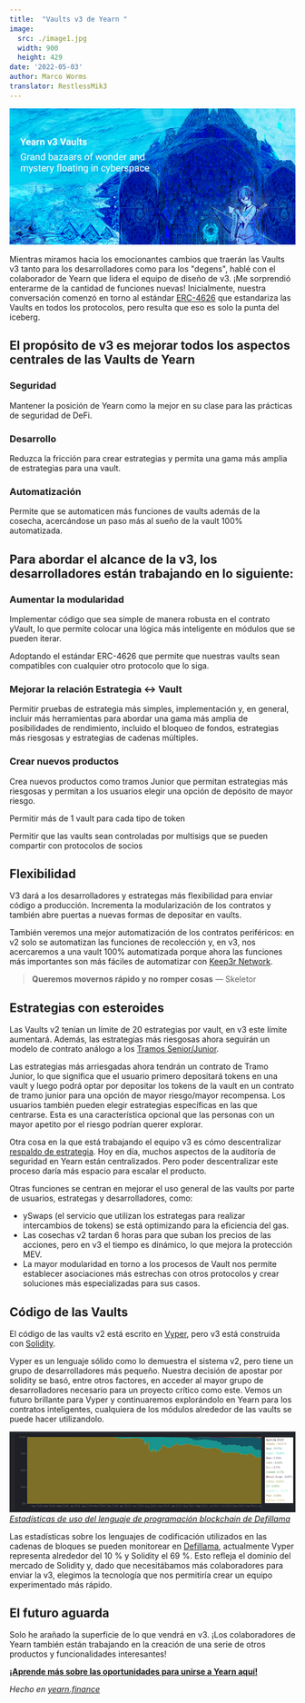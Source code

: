 ```yaml
---
title:  "Vaults v3 de Yearn "
image:
  src: ./image1.jpg
  width: 900
  height: 429
date: '2022-05-03'
author: Marco Worms
translator: RestlessMik3
---
```


![](./image1.jpg?w=900&h=429)

Mientras miramos hacia los emocionantes cambios que traerán las Vaults v3 tanto para los desarrolladores como para los "degens", hablé con el colaborador de Yearn que lidera el equipo de diseño de v3. ¡Me sorprendió enterarme de la cantidad de funciones nuevas! Inicialmente, nuestra conversación comenzó en torno al estándar [ERC-4626](https://twitter.com/iearnfinance/status/1511444220850184197) que estandariza las Vaults en todos los protocolos, pero resulta que eso es solo la punta del iceberg.

## El propósito de v3 es mejorar todos los aspectos centrales de las Vaults de Yearn 

### Seguridad

Mantener la posición de Yearn como la mejor en su clase para las prácticas de seguridad de DeFi.

### Desarrollo

Reduzca la fricción para crear estrategias y permita una gama más amplia de estrategias para una vault.

### Automatización

Permite que se automaticen más funciones de vaults además de la cosecha, acercándose un paso más al sueño de la vault 100% automatizada.

## Para abordar el alcance de la v3, los desarrolladores están trabajando en lo siguiente:

### Aumentar la modularidad

Implementar código que sea simple de manera robusta en el contrato yVault, lo que permite colocar una lógica más inteligente en módulos que se pueden iterar.

Adoptando el estándar ERC-4626 que permite que nuestras vaults sean compatibles con cualquier otro protocolo que lo siga.

### Mejorar la relación Estrategia <-> Vault

Permitir pruebas de estrategia más simples, implementación y, en general, incluir más herramientas para abordar una gama más amplia de posibilidades de rendimiento, incluido el bloqueo de fondos, estrategias más riesgosas y estrategias de cadenas múltiples.

### Crear nuevos productos

Crea nuevos productos como tramos Junior que permitan estrategias más riesgosas y permitan a los usuarios elegir una opción de depósito de mayor riesgo.

Permitir más de 1 vault para cada tipo de token

Permitir que las vaults sean controladas por multisigs que se pueden compartir con protocolos de socios

## Flexibilidad

V3 dará a los desarrolladores y estrategas más flexibilidad para enviar código a producción. Incrementa la modularización de los contratos y también abre puertas a nuevas formas de depositar en vaults.

También veremos una mejor automatización de los contratos periféricos: en v2 solo se automatizan las funciones de recolección y, en v3, nos acercaremos a una vault 100% automatizada porque ahora las funciones más importantes son más fáciles de automatizar con [Keep3r Network](https://keep3r.network/).

> **Queremos movernos rápido y no romper cosas** — Skeletor

## Estrategias con esteroides

Las Vaults v2 tenían un límite de 20 estrategias por vault, en v3 este límite aumentará. Además, las estrategias más riesgosas ahora seguirán un modelo de contrato análogo a los [Tramos Senior/Junior](https://corporatefinanceinstitute.com/resources/knowledge/finance/junior-tranche-debt/).

Las estrategias más arriesgadas ahora tendrán un contrato de Tramo Junior, lo que significa que el usuario primero depositará tokens en una vault y luego podrá optar por depositar los tokens de la vault en un contrato de tramo junior para una opción de mayor riesgo/mayor recompensa. Los usuarios también pueden elegir estrategias específicas en las que centrarse. Esta es una característica opcional que las personas con un mayor apetito por el riesgo podrían querer explorar.

Otra cosa en la que está trabajando el equipo v3 es cómo descentralizar [respaldo de estrategia](https://medium.com/iearn/how-new-yearn-vault-strategies-are-endorsed-8c0e0870790d). Hoy en día, muchos aspectos de la auditoría de seguridad en Yearn están centralizados. Pero poder descentralizar este proceso daría más espacio para escalar el producto.

Otras funciones se centran en mejorar el uso general de las vaults por parte de usuarios, estrategas y desarrolladores, como:

- ySwaps (el servicio que utilizan los estrategas para realizar intercambios de tokens) se está optimizando para la eficiencia del gas.
- Las cosechas v2 tardan 6 horas para que suban los precios de las acciones, pero en v3 el tiempo es dinámico, lo que mejora la protección MEV.
- La mayor modularidad en torno a los procesos de Vault nos permite establecer asociaciones más estrechas con otros protocolos y crear soluciones más especializadas para sus casos.

##  Código de las Vaults

El código de las vaults v2 está escrito en [Vyper](https://vyper.readthedocs.io/en/stable/), pero v3 está construida con [Solidity](https://docs.soliditylang.org/en/v0.8.13/).

Vyper es un lenguaje sólido como lo demuestra el sistema v2, pero tiene un grupo de desarrolladores más pequeño. Nuestra decisión de apostar por solidity se basó, entre otros factores, en acceder al mayor grupo de desarrolladores necesario para un proyecto crítico como este. Vemos un futuro brillante para Vyper y continuaremos explorándolo en Yearn para los contratos inteligentes, cualquiera de los módulos alrededor de las vaults se puede hacer utilizandolo.

![](./image2.jpg?w=900&h=253)\
*[Estadísticas de uso del lenguaje de programación blockchain de Defillama](https://defillama.com/languages)*

Las estadísticas sobre los lenguajes de codificación utilizados en las cadenas de bloques se pueden monitorear en [Defillama](https://defillama.com/languages), actualmente Vyper representa alrededor del 10 % y Solidity el 69 %. Esto refleja el dominio del mercado de Solidity y, dado que necesitábamos más colaboradores para enviar la v3, elegimos la tecnología que nos permitiría crear un equipo experimentado más rápido.

## El futuro aguarda

Solo he arañado la superficie de lo que vendrá en v3. ¡Los colaboradores de Yearn también están trabajando en la creación de una serie de otros productos y funcionalidades interesantes!

**[¡Aprende más sobre las oportunidades para unirse a Yearn aquí!](https://yearnfinance.notion.site/Join-Us-3e9c95b9bd7846a18c0f1cbe6ab05eda)**

*Hecho en [yearn.finance](https://yearn.finance/#/portfolio)*
